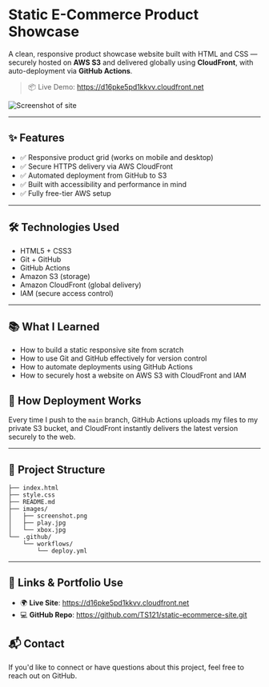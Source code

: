 # Static E-Commerce Product Showcase

A clean, responsive product showcase website built with HTML and CSS — securely hosted on **AWS S3** and delivered globally using **CloudFront**, with auto-deployment via **GitHub Actions**.

> 📦 Live Demo: https://d16pke5pd1kkvv.cloudfront.net

![Screenshot of site](images/screenshot.png)

---

## ✨ Features

- ✅ Responsive product grid (works on mobile and desktop)
- ✅ Secure HTTPS delivery via AWS CloudFront
- ✅ Automated deployment from GitHub to S3
- ✅ Built with accessibility and performance in mind
- ✅ Fully free-tier AWS setup

---

## 🛠️ Technologies Used

- HTML5 + CSS3
- Git + GitHub
- GitHub Actions
- Amazon S3 (storage)
- Amazon CloudFront (global delivery)
- IAM (secure access control)

---

## 📚 What I Learned

- How to build a static responsive site from scratch
- How to use Git and GitHub effectively for version control
- How to automate deployments using GitHub Actions
- How to securely host a website on AWS S3 with CloudFront and IAM

## 🚀 How Deployment Works

Every time I push to the `main` branch, GitHub Actions uploads my files to my private S3 bucket, and CloudFront instantly delivers the latest version securely to the web.

---

## 📁 Project Structure
```
├── index.html
├── style.css
├── README.md
├── images/
│   ├── screenshot.png
│   ├── play.jpg
│   └── xbox.jpg
└── .github/
    └── workflows/
        └── deploy.yml
```

---


## 🔗 Links & Portfolio Use

- 🌍 **Live Site**: https://d16pke5pd1kkvv.cloudfront.net
- 💻 **GitHub Repo**: https://github.com/TS121/static-ecommerce-site.git


## 📬 Contact

If you'd like to connect or have questions about this project, feel free to reach out on GitHub.